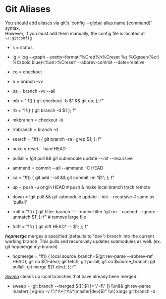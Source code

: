 # Git Aliases

You should add aliases via git's 'config --global alias.name {command}' syntax.<br>
However, if you must add them manually, the config file is located at `~/.gitconfig`

- s = status
- lg = log --graph --pretty=format:'%Cred%h%Creset %s %Cgreen(%cr) %C(bold blue)<%an>%Creset' --abbrev-commit --date=relative
- co = checkout

- b = branch -vv
- ba = branch -vv --all
- mb = "!f() { git checkout -b $1 && git up; }; f"
- rb = "!f() { git branch -d $1 }; f"
- mkbranch = checkout -b
- rmbranch = branch -d

- search = "!f() { git branch -ra | grep $1; }; f"
- nuke = reset --hard HEAD

- pullall = !git pull && git submodule update --init --recursive
- ammend = commit --all --ammend -C HEAD
- ca = "!f() { git add --all && git commit -m '$1'; }; f"
- up = push -u origin HEAD # push & make local branch track remote
- down = !git pull && git submodule update --init --recursive # same as 'pullall'

- rmlf = "!f() { git filter-branch -f --index-filter 'git rm --cached --ignore-unmatch $1' }; f" # remove large file
- fdiff = "!f() { git diff HEAD^ -- $1; }; f"

_**hopmerge**_ merges a specified (defaults to "dev") branch into the current working branch. This pulls and recursively updates submodules as well. (ex. git hopmerge my-branch)
- hopmerge = "!f() { local source_branch=$(git rev-parse --abbrev-ref HEAD); git co ${1-dev}; git fetch; git pullall; git co $source_branch; git pullall; git merge ${1-dev}; }; f"

_[Sweep](https://stackoverflow.com/questions/6127328/how-can-i-delete-all-git-branches-which-have-been-merged)_ cleans up local branches that have already been merged.
- sweep = !git branch --merged $([[ $1 != \"-f\" ]] \\\n&& git rev-parse master) | egrep -v \"(^\\*|^\\s*(master|dev)$)\" \\\n| xargs git branch -d

